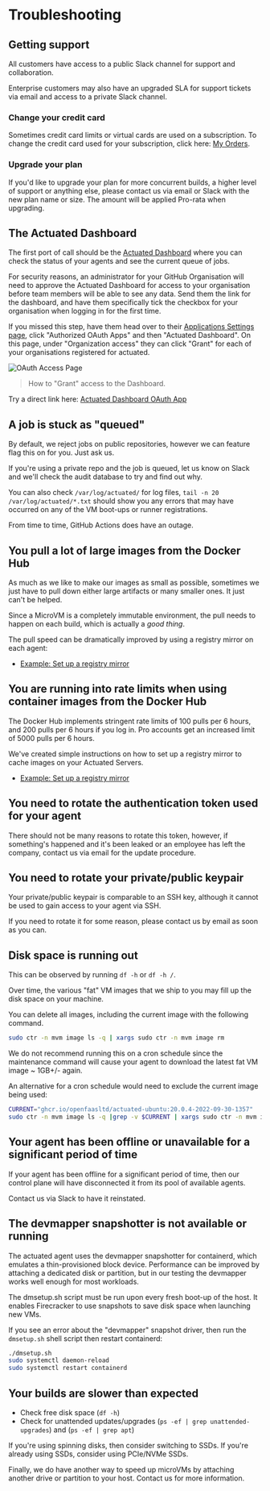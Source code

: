 # Troubleshooting

## Getting support

All customers have access to a public Slack channel for support and collaboration.

Enterprise customers may also have an upgraded SLA for support tickets via email and access to a private Slack channel.

### Change your credit card

Sometimes credit card limits or virtual cards are used on a subscription. To change the credit card used for your subscription, click here: [My Orders](https://app.lemonsqueezy.com/my-orders).

### Upgrade your plan

If you'd like to upgrade your plan for more concurrent builds, a higher level of support or anything else, please contact us via email or Slack with the new plan name or size. The amount will be applied Pro-rata when upgrading.

## The Actuated Dashboard

The first port of call should be the [Actuated Dashboard](https://dashboard.actuated.dev) where you can check the status of your agents and see the current queue of jobs.

For security reasons, an administrator for your GitHub Organisation will need to approve the Actuated Dashboard for access to your organisation before team members will be able to see any data. Send them the link for the dashboard, and have them specifically tick the checkbox for your organisation when logging in for the first time.

If you missed this step, have them head over to their [Applications Settings page](https://github.com/settings/apps/authorizations), click "Authorized OAuth Apps" and then "Actuated Dashboard". On this page, under "Organization access" they can click "Grant" for each of your organisations registered for actuated.

![OAuth Access Page](/images/oauth-dashboard-access.png)
> How to "Grant" access to the Dashboard.

Try a direct link here: [Actuated Dashboard OAuth App](https://github.com/settings/connections/applications/8c5dc5d9750ff2a8396a)

## A job is stuck as "queued"

By default, we reject jobs on public repositories, however we can feature flag this on for you. Just ask us.

If you're using a private repo and the job is queued, let us know on Slack and we'll check the audit database to try and find out why.

You can also check `/var/log/actuated/` for log files, `tail -n 20 /var/log/actuated/*.txt` should show you any errors that may have occurred on any of the VM boot-ups or runner registrations.

From time to time, GitHub Actions does have an outage.

## You pull a lot of large images from the Docker Hub

As much as we like to make our images as small as possible, sometimes we just have to pull down either large artifacts or many smaller ones. It just can't be helped.

Since a MicroVM is a completely immutable environment, the pull needs to happen on each build, which is actually a *good thing*.

The pull speed can be dramatically improved by using a registry mirror on each agent:

* [Example: Set up a registry mirror](/tasks/registry-mirror)

## You are running into rate limits when using container images from the Docker Hub

The Docker Hub implements stringent rate limits of 100 pulls per 6 hours, and 200 pulls per 6 hours if you log in. Pro accounts get an increased limit of 5000 pulls per 6 hours.

We've created simple instructions on how to set up a registry mirror to cache images on your Actuated Servers.

* [Example: Set up a registry mirror](/tasks/registry-mirror)

## You need to rotate the authentication token used for your agent

There should not be many reasons to rotate this token, however, if something's happened and it's been leaked or an employee has left the company, contact us via email for the update procedure.

## You need to rotate your private/public keypair

Your private/public keypair is comparable to an SSH key, although it cannot be used to gain access to your agent via SSH.

If you need to rotate it for some reason, please contact us by email as soon as you can.

## Disk space is running out

This can be observed by running `df -h` or `df -h /`.

Over time, the various "fat" VM images that we ship to you may fill up the disk space on your machine.

You can delete all images, including the current image with the following command.

```bash
sudo ctr -n mvm image ls -q | xargs sudo ctr -n mvm image rm
```

We do not recommend running this on a cron schedule since the maintenance command will cause your agent to download the latest fat VM image ~ 1GB+/- again.

An alternative for a cron schedule would need to exclude the current image being used:

```bash
CURRENT="ghcr.io/openfaasltd/actuated-ubuntu:20.0.4-2022-09-30-1357"
sudo ctr -n mvm image ls -q |grep -v $CURRENT | xargs sudo ctr -n mvm image rm
```

## Your agent has been offline or unavailable for a significant period of time

If your agent has been offline for a significant period of time, then our control plane will have disconnected it from its pool of available agents.

Contact us via Slack to have it reinstated.

## The devmapper snapshotter is not available or running

The actuated agent uses the devmapper snapshotter for containerd, which emulates a thin-provisioned block device. Performance can be improved by attaching a dedicated disk or partition, but in our testing the devmapper works well enough for most workloads.

The dmsetup.sh script must be run upon every fresh boot-up of the host. It enables Firecracker to use snapshots to save disk space when launching new VMs.

If you see an error about the "devmapper" snapshot driver, then run the `dmsetup.sh` shell script then restart containerd:

```bash
./dmsetup.sh
sudo systemctl daemon-reload
sudo systemctl restart containerd
```

## Your builds are slower than expected

* Check free disk space (`df -h`)
* Check for unattended updates/upgrades (`ps -ef | grep unattended-upgrades`) and (`ps -ef | grep apt`)

If you're using spinning disks, then consider switching to SSDs. If you're already using SSDs, consider using PCIe/NVMe SSDs.

Finally, we do have another way to speed up microVMs by attaching another drive or partition to your host. Contact us for more information.

